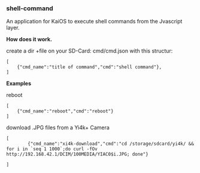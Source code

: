 ### shell-command

An application for KaiOS to execute shell commands from the Jvascript layer.

**How does it work.**

create a dir +file on your SD-Card: cmd/cmd.json
with this structur:
```
[
	{"cmd_name":"title of command","cmd":"shell command"},
]
```

**Examples**

reboot

```
[
	{"cmd_name":"reboot","cmd":"reboot"}
]
```


download .JPG files from a Yi4k+ Camera

```
[
		{"cmd_name":"xi4k-download","cmd":"cd /storage/sdcard/yi4k/ && for i in `seq 1 1000`;do curl -fOv http://192.168.42.1/DCIM/100MEDIA/YIAC0$i.JPG; done"}

]
```

